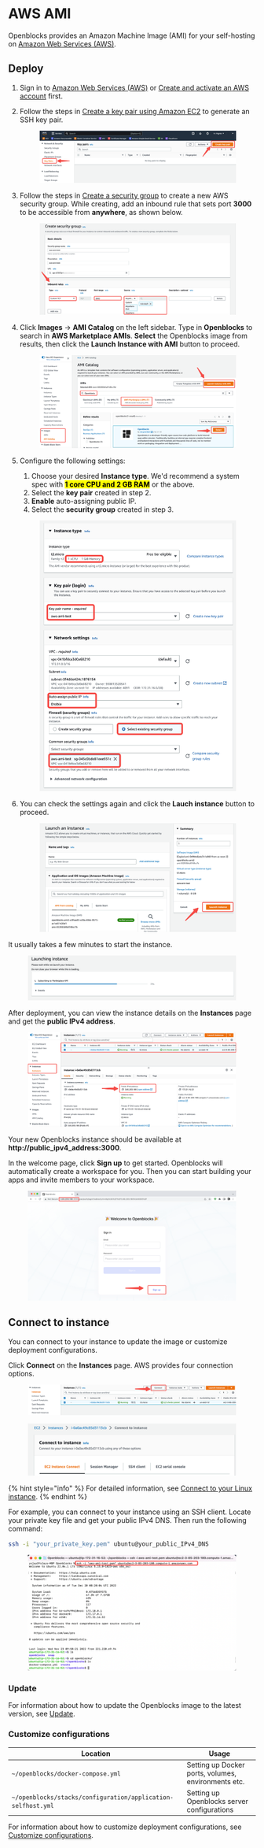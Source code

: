 # AWS AMI

Openblocks provides an Amazon Machine Image (AMI) for your self-hosting on [Amazon Web Services (AWS)](https://aws.amazon.com/).

## Deploy

1. Sign in to [Amazon Web Services (AWS)](https://aws.amazon.com/) or [Create and activate an AWS account](https://aws.amazon.com/premiumsupport/knowledge-center/create-and-activate-aws-account/?nc1=h\_ls) first.
2.  Follow the steps in [Create a key pair using Amazon EC2](https://docs.aws.amazon.com/AWSEC2/latest/UserGuide/create-key-pairs.html#having-ec2-create-your-key-pair) to generate an SSH key pair.

    <figure><img src="../.gitbook/assets/aws-ami-1.png" alt=""><figcaption></figcaption></figure>
3.  Follow the steps in [Create a security group](https://docs.aws.amazon.com/AWSEC2/latest/UserGuide/working-with-security-groups.html#creating-security-group) to create a new AWS security group. While creating, add an inbound rule that sets port **3000** to be accessible from **anywhere**, as shown below.

    <figure><img src="../.gitbook/assets/aws-ami-2.png" alt=""><figcaption></figcaption></figure>
4.  Click **Images** -> **AMI Catalog** on the left sidebar. Type in **Openblocks** to search in **AWS Marketplace AMIs**. **Select** the Openblocks image from results, then click the **Launch Instance with AMI** button to proceed.

    <figure><img src="../.gitbook/assets/aws-ami-3.png" alt=""><figcaption></figcaption></figure>
5.  Configure the following settings:

    1. Choose your desired **Instance type**. We'd recommend a system spec with <mark style="background-color:yellow;">**1 core CPU and 2 GB RAM**</mark> or the above.
    2. Select the **key pair** created in step 2.
    3. **Enable** auto-assigning public IP.
    4. Select the **security group** created in step 3.

    <figure><img src="../.gitbook/assets/aws-ami-4.png" alt=""><figcaption></figcaption></figure>
6.  You can check the settings again and click the **Lauch instance** button to proceed.

    <figure><img src="../.gitbook/assets/aws-ami-5.png" alt=""><figcaption></figcaption></figure>

It usually takes a few minutes to start the instance.

<figure><img src="../.gitbook/assets/aws-ami-6.png" alt=""><figcaption></figcaption></figure>

After deployment, you can view the instance details on the **Instances** page and get the **public IPv4 address**.

<figure><img src="../.gitbook/assets/aws-ami-7.png" alt=""><figcaption></figcaption></figure>

Your new Openblocks instance should be available at **http://public\_ipv4\_address:3000**.&#x20;

In the welcome page, click **Sign up** to get started. Openblocks will automatically create a workspace for you. Then you can start building your apps and invite members to your workspace.

<figure><img src="../.gitbook/assets/aws-ami-8.png" alt=""><figcaption></figcaption></figure>

## Connect to instance

You can connect to your instance to update the image or customize deployment configurations.

Click **Connect** on the **Instances** page. AWS provides four connection options.

<figure><img src="../.gitbook/assets/aws-ami-9.png" alt=""><figcaption></figcaption></figure>

<figure><img src="../.gitbook/assets/aws-ami-10.png" alt=""><figcaption></figcaption></figure>

{% hint style="info" %}
For detailed information, see [Connect to your Linux instance](https://docs.aws.amazon.com/AWSEC2/latest/UserGuide/AccessingInstances.html).
{% endhint %}

For example, you can connect to your instance using an SSH client. Locate your private key file and get your public IPv4 DNS. Then run the following command:

```bash
ssh -i "your_private_key.pem" ubuntu@your_public_IPv4_DNS
```

<figure><img src="../.gitbook/assets/aws-ami-11.png" alt=""><figcaption></figcaption></figure>

### Update

For information about how to update the Openblocks image to the latest version, see [Update](./#update).

### Customize configurations

| Location                                                     | Usage                                               |
| ------------------------------------------------------------ | --------------------------------------------------- |
| <p><code>~/openblocks/docker-compose.yml</code><br></p>      | Setting up Docker ports, volumes, environments etc. |
| `~/openblocks/stacks/configuration/application-selfhost.yml` | Setting up Openblocks server configurations         |

For information about how to customize deployment configurations, see [Customize configurations](./#customize-configurations).
